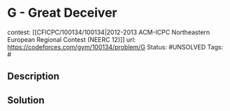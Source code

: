 # G - Great Deceiver

contest: [[CFICPC/100134/100134|2012-2013 ACM-ICPC Northeastern European Regional Contest (NEERC 12)]]
url: https://codeforces.com/gym/100134/problem/G
Status: #UNSOLVED
Tags: #

## Description

## Solution


